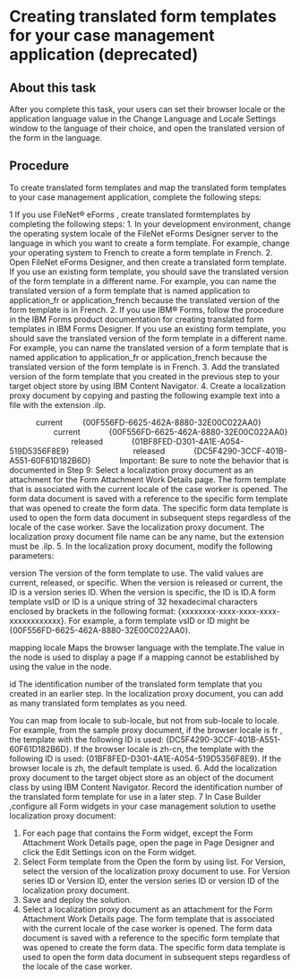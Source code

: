 # Creating translated form templates for your case management application (deprecated)

## About this task

After
you complete this task, your users can set their browser locale or
the application language value in the Change Language and
Locale Settings window to the language of their choice,
and open the translated version of the form in the language.

## Procedure

To create translated form templates and map the translated
form templates to your case management application, complete the following
steps:

1 If you use FileNet® eForms , create translated formtemplates by completing the following steps:
    1. In your development environment, change the operating
system locale of the FileNet eForms
Designer server
to the language in which you want to create a form template.
For example, change your operating system to French to create
a form template in French.
    2. Open FileNet eForms
Designer,
and then create a translated form template.
 If you use
an existing form template, you should save the translated version
of the form template in a different name. 
 For example,
you can name the translated version of a form template that is named application to application\_fr or application\_french because
the translated version of the form template is in French.
2. If you use IBM® Forms,
follow the procedure in the IBM Forms product
documentation for creating translated form templates in IBM Forms Designer.
 If
you use an existing form template, you should save the translated
version of the form template in a different name. 
 For
example, you can name the translated version of a form template that
is named application to application\_fr or application\_french because
the translated version of the form template is in French.
3. Add the translated version of the form template that you created in the previous step to your
target object store by using IBM Content
Navigator.
4. Create a localization proxy document by copying and pasting
the following example text into a file with the extension .ilp.

<?xml version="1.0"?>
<localizationProxy>
     <default>
         <version>current</version>
         <id>{00F556FD-6625-462A-8880-32E00C022AA0}</id>
     </default>
     <mappings>
         <mapping locale="en-us">
             <version>current</version>
             <id>{00F556FD-6625-462A-8880-32E00C022AA0}</id>
         </mapping>
         <mapping locale="zh-cn">
             <version>released</version>
             <id>{01BF8FED-D301-4A1E-A054-519D5356F8E9}</id>
         </mapping>
         <mapping locale="fr">
             <version>released</version>
             <id>{DC5F4290-3CCF-401B-A551-60F61D182B6D}</id>
         </mapping>
     </mappings>
</localizationProxy>
Important: Be sure
to note the behavior that is documented in Step 9: Select a localization
proxy document as an attachment for the Form Attachment
Work Details page. The form template that is associated
with the current locale of the case worker is opened. The form data
document is saved with a reference to the specific form template that
was opened to create the form data. The specific form data template
is used to open the form data document in subsequent steps regardless
of the locale of the case worker.
Save the
localization proxy document. The localization proxy document file
name can be any name, but the extension must be .ilp.
5. In the localization proxy document, modify the following
parameters:

version
The version of the form template to use. The valid values are
current, released, or specific. When the version is released or current,
the ID is a version series ID. When the version is specific, the ID
is ID.A form template vsID or ID is
a unique string of 32 hexadecimal characters enclosed by brackets
in the following format: {xxxxxxxx-xxxx-xxxx-xxxx-xxxxxxxxxxxx}. For
example, a form template vsID or ID might
be {00F556FD-6625-462A-8880-32E00C022AA0}.

mapping locale
Maps the browser language with the template.The value in the <default></default>  node
is used to display a page if a mapping cannot be established by using
the value in the <mappings></mappings> node.

id
The identification number of the translated form template that
you created in an earlier step. In the localization proxy document,
you can add as many translated form templates as you need.

You can map from locale to sub-locale, but
not from sub-locale to locale. For example, from the sample proxy
document, if the browser locale is fr , the template
with the following ID is used: {DC5F4290-3CCF-401B-A551-60F61D182B6D}.
 If the browser locale is zh-cn, the template with
the following ID is used: {01BF8FED-D301-4A1E-A054-519D5356F8E9}.
 If the browser locale is zh, the default template
is used.
6. Add the localization proxy document to the target object store as an object of the document
class by using IBM Content
Navigator. Record the identification number of
the translated form template for use in a later step.
7 In Case Builder ,configure all Form widgets in your case management solution to usethe localization proxy document:

1. For each page that contains the Form widget, except
the Form Attachment Work Details page, open the
page in Page Designer and click the Edit Settings icon
on the Form widget.
2. Select Form template from the Open
the form by using list. For Version,
select the version of the localization proxy document to use. For Version
series ID or Version ID, enter
the version series ID or version ID of the localization proxy document.
3. Save and deploy the solution.
8. Select a localization proxy document as an attachment for
the Form Attachment Work Details page.
The form template that is associated with the current
locale of the case worker is opened. The form data document is saved
with a reference to the specific form template that was opened to
create the form data. The specific form data template is used to open
the form data document in subsequent steps regardless of the locale
of the case worker.